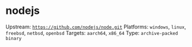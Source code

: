 # nodejs
Upstream: [`https://github.com/nodejs/node.git`](https://github.com/nodejs/node.git)
Platforms: `windows`, `linux`, `freebsd`, `netbsd`, `openbsd`
Targets: `aarch64`, `x86_64`
Type: `archive-packed binary`